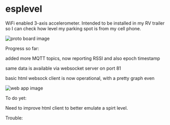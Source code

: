 # esplevel

WiFi enabled 3-axis accelerometer. Intended to be installed in my RV trailer so I can check how level my parking spot is from my cell phone.

![proto board image](http://i.imgur.com/Q2TS3Iel.jpg)

Progress so far:

added more MQTT topics, now reporting RSSI and also epoch timestamp

same data is available via websocket server on port 81 

basic html websock client is now operational, with a pretty graph even

![web app image](http://i.imgur.com/Xl5L78ol.png)

To do yet:

Need to improve html client to better emulate a spirt level.

Trouble:


